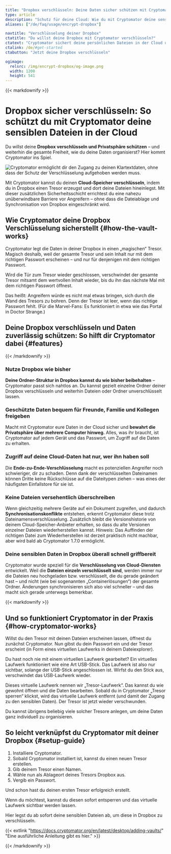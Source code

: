 ```yaml
---
title: "Dropbox verschlüsseln: Deine Daten sicher schützen mit Cryptomator"
type: article
description: "Schutz für deine Cloud: Wie du mit Cryptomator deine sensiblen Dateien in Dropbox verschlüsseln kannst."
aliases: ["/de/faq/usage/encrypt-dropbox"]

navtitle: "Verschlüsselung deiner Dropbox"
ctatitle: "Du willst deine Dropbox mit Cryptomator verschlüsseln?"
ctatext: "Cryptomator sichert deine persönlichen Dateien in der Cloud und ist ohne Account nutzbar. Cryptomator Hub verwaltet den Teamzugriff und ist ideal für Teams und Organisationen."
ctalink: /de/#get-started
ctabutton: "Jetzt deine Dropbox verschlüsseln"

ogimage:
  relsrc: /img/encrypt-dropbox/og-image.png
  width: 1200
  height: 541
---
```


<div class="prose prose-sm md:prose max-w-none md:max-w-none">{{< markdownify >}}

# Dropbox sicher verschlüsseln: So schützt du mit Cryptomator deine sensiblen Dateien in der Cloud

<p class="lead">Du willst deine <strong>Dropbox verschlüsseln und Privatsphäre schützen</strong> – und weiterhin die gesamte Freiheit, wie du deine Daten organisierst? Hier kommt Cryptomator ins Spiel.</p>

<img class="inline-block" src="/img/encrypt-dropbox/cryptobot-unlocking-vault.png" srcset="/img/encrypt-dropbox/cryptobot-unlocking-vault.png 1x, /img/encrypt-dropbox/cryptobot-unlocking-vault@2x.png 2x" alt="Cryptomator ermöglicht dir den Zugang zu deinen Klartextdaten, ohne dass der Schutz der Verschlüsselung aufgehoben werden muss." />

Mit Cryptomator kannst du deinen **Cloud-Speicher verschlüsseln**, indem du in Dropbox einen Tresor erzeugst und dort deine Dateien hineinlegst. Mit dieser zusätzlichen Sicherheitsschicht errichtest du eine nahezu unüberwindbare Barriere vor Angreifern – ohne dass die Dateiablage und Synchronisation von Dropbox eingeschränkt wird.

## Wie Cryptomator deine Dropbox Verschlüsselung sicherstellt {#how-the-vault-works}

Cryptomator legt die Daten in deiner Dropbox in einen „magischen“ Tresor. Magisch deshalb, weil der gesamte Tresor und sein Inhalt nur mit dem richtigen Passwort erscheinen – und nur für denjenigen mit dem richtigen Passwort.

Wird die Tür zum Tresor wieder geschlossen, verschwindet der gesamte Tresor mitsamt dem wertvollen Inhalt wieder, bis du ihn das nächste Mal mit dem richtigen Passwort öffnest.

Das heißt: Angreifern würde es nicht mal etwas bringen, sich durch die Wand des Tresors zu bohren. Denn der Tresor ist leer, wenn das richtige Passwort fehlt. (Für die Marvel-Fans: Es funktioniert in etwa wie das Portal in Doctor Strange.)

## Deine Dropbox verschlüsseln und Daten zuverlässig schützen: So hilft dir Cryptomator dabei {#features}

{{< /markdownify >}}</div>

<div class="white-box my-6">
  <div class="prose prose-sm md:prose max-w-none md:max-w-none px-4 py-2 border-b border-primary">
    <h3><i class="fab fa-dropbox fa-fw text-primary"></i> Nutze Dropbox wie bisher</h3>
  </div>
  <div class="prose prose-sm md:prose max-w-none md:max-w-none p-4">
    <p><strong>Deine Ordner-Struktur in Dropbox kannst du wie bisher beibehalten</strong> – Cryptomator passt sich nahtlos an. Du kannst gezielt einzelne Ordner deiner Dropbox verschlüsseln und weiterhin Dateien oder Ordner unverschlüsselt lassen.</p>
  </div>
</div>

<div class="white-box my-6">
  <div class="prose prose-sm md:prose max-w-none md:max-w-none px-4 py-2 border-b border-primary">
    <h3><i class="fas fa-share fa-fw text-primary"></i> Geschützte Daten bequem für Freunde, Familie und Kollegen freigeben</h3>
  </div>
  <div class="prose prose-sm md:prose max-w-none md:max-w-none p-4">
    <p>Macht mit Cryptomator eure Daten in der Cloud sicher und <strong>bewahrt die Privatsphäre über mehrere Computer hinweg.</strong> Alles, was ihr braucht, ist Cryptomator auf jedem Gerät und das Passwort, um Zugriff auf die Daten zu erhalten.</p>
  </div>
</div>

<div class="white-box my-6">
  <div class="prose prose-sm md:prose max-w-none md:max-w-none px-4 py-2 border-b border-primary">
    <h3><i class="fas fa-key fa-fw text-primary"></i> Zugriff auf deine Cloud-Daten hat nur, wer ihn haben soll</h3>
  </div>
  <div class="prose prose-sm md:prose max-w-none md:max-w-none p-4">
    <p>Die <strong>Ende-zu-Ende-Verschlüsselung</strong> macht es potenziellen Angreifer noch schwieriger, dir zu schaden. Denn dank der verschlüsselten Dateinamen können Dritte keine Rückschlüsse auf die Dateitypen ziehen – was eines der häufigsten Einfallstore für sie ist.</p>
  </div>
</div>

<div class="white-box my-6">
  <div class="prose prose-sm md:prose max-w-none md:max-w-none px-4 py-2 border-b border-primary">
    <h3><i class="fas fa-sync fa-fw text-primary"></i> Keine Dateien versehentlich überschreiben</h3>
  </div>
  <div class="prose prose-sm md:prose max-w-none md:max-w-none p-4">
    <p>Wenn gleichzeitig mehrere Geräte auf ein Dokument zugreifen, und dadurch <strong>Synchronisationskonflikte</strong> entstehen, erkennt Cryptomator diese trotz Dateinamensverschlüsselung. Zusätzlich bleibt die Versionshistorie von deinem Cloud-Speicher-Anbieter erhalten, so dass du alte Versionen einzelner Dateien wiederherstellen kannst. Hinweis: Das Auffinden der richtigen Datei zum Wiederherstellen ist derzeit praktisch nicht machbar, aber wird bald ab Cryptomator 1.7.0 ermöglicht.</p>
  </div>
</div>

<div class="white-box mt-6 mb-12">
  <div class="prose prose-sm md:prose max-w-none md:max-w-none px-4 py-2 border-b border-primary">
    <h3><i class="fas fa-clouds fa-fw text-primary"></i> Deine sensiblen Daten in Dropbox überall schnell griffbereit</h3>
  </div>
  <div class="prose prose-sm md:prose max-w-none md:max-w-none p-4">
    <p>Cryptomator wurde speziell für die <strong>Verschlüsselung von Cloud-Diensten</strong> entwickelt. Weil die <strong>Dateien einzeln verschlüsselt sind</strong>, werden immer nur die Dateien neu hochgeladen bzw. verschlüsselt, die du gerade geändert hast – und nicht (wie bei sogenannten „Containerlösungen“) der gesamte Ordner. Änderungen synchronisieren sich also viel schneller – und das macht sich gerade unterwegs bemerkbar.</p>
  </div>
</div>

<div class="prose prose-sm md:prose max-w-none md:max-w-none">{{< markdownify >}}

## Und so funktioniert Cryptomator in der Praxis {#how-cryptomator-works}

Willst du den Tresor mit deinen Dateien erscheinen lassen, öffnest du zunächst Cryptomator. Nun gibst du dein Passwort ein und der Tresor erscheint (in Form eines virtuellen Laufwerks in deinem Dateiexplorer).

Du hast noch nie mit einem virtuellen Laufwerk gearbeitet? Ein virtuelles Laufwerk funktioniert wie eine Art USB-Stick. Das Laufwerk ist also nur sichtbar, solange der USB-Stick angeschlossen ist. Wirfst du den Stick aus, verschwindet das USB-Laufwerk wieder.

Dieses virtuelle Laufwerk nennen wir „Tresor-Laufwerk“. Das kannst du wie gewohnt öffnen und die Daten bearbeiten. Sobald du in Cryptomator „Tresor sperren“ klickst, wird das virtuelle Laufwerk entfernt (und damit der Zugang zu den sensiblen Daten). Der Tresor ist jetzt wieder verschwunden.

Du kannst übrigens beliebig viele solcher Tresore anlegen, um deine Daten ganz individuell zu organisieren.

## So leicht verknüpfst du Cryptomator mit deiner Dropbox {#setup-guide}

1. Installiere Cryptomator.
2. Sobald Cryptomator installiert ist, kannst du einen neuen Tresor erstellen.
3. Gib deinem Tresor einen Namen.
4. Wähle nun als Ablageort deines Tresors Dropbox aus.
5. Vergib ein Passwort.

Und schon hast du deinen ersten Tresor erfolgreich erstellt.

Wenn du möchtest, kannst du diesen sofort entsperren und das virtuelle Laufwerk sichtbar werden lassen.

Hier legst du ab sofort deine sensiblen Dateien ab, um diese in Dropbox zu verschlüsseln.

{{< extlink "https://docs.cryptomator.org/en/latest/desktop/adding-vaults/" "Eine ausführliche Anleitung gibt es hier." >}}

{{< /markdownify >}}</div>
